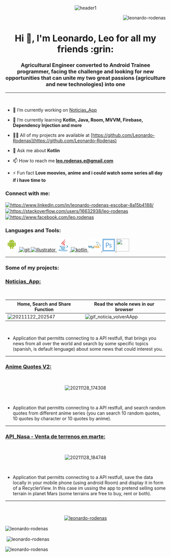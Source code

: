 <center> 
  
  ![header1](https://i.imgur.com/6WIk326.png)
  
</center>

<p align="right"> <img src="https://komarev.com/ghpvc/?username=leonardo-rodenas&label=Profile%20views&color=0e75b6&style=flat" alt="leonardo-rodenas" /> </p>
<h1 align="center">Hi 👋, I'm Leonardo, Leo for all my friends :grin: </h1>
<h3 align="center">Agricultural Engineer converted to Android Trainee programmer, facing the challenge and looking for new opportunities that can unite my two great passions (agriculture and new technologies) into one</h3>

---
<br>

- 🔭 I’m currently working on [Noticias_App](https://github.com/Leonardo-Rodenas/Noticias_App)

- 🌱 I’m currently learning **Kotlin, Java, Room, MVVM, Firebase, Dependency Injection and more**

- 👨‍💻 All of my projects are available at [https://github.com/Leonardo-Rodenas](https://github.com/Leonardo-Rodenas)

- 💬 Ask me about **Kotlin**

- 📫 How to reach me **leo.rodenas.e@gmail.com**

- ⚡ Fun fact **Love moovies, anime and i could watch some series all day if i have time to**

<h3 align="left">Connect with me:</h3>
<p align="left">
<a href="https://www.linkedin.com/in/leonardo-rodenas-escobar-8a15b4188/" target="blank"><img align="center" src="https://raw.githubusercontent.com/rahuldkjain/github-profile-readme-generator/master/src/images/icons/Social/linked-in-alt.svg" alt="https://www.linkedin.com/in/leonardo-rodenas-escobar-8a15b4188/" height="30" width="40" /></a>
<a href="https://stackoverflow.com/users/16632938/leo-rodenas" target="blank"><img align="center" src="https://raw.githubusercontent.com/rahuldkjain/github-profile-readme-generator/master/src/images/icons/Social/stack-overflow.svg" alt="https://stackoverflow.com/users/16632938/leo-rodenas" height="30" width="40" /></a>
<a href="https://fb.com/leo.rodenas" target="blank"><img align="center" src="https://raw.githubusercontent.com/rahuldkjain/github-profile-readme-generator/master/src/images/icons/Social/facebook.svg" alt="https://www.facebook.com/leo.rodenas" height="30" width="40" /></a>
</p>

<h3 align="left">Languages and Tools:</h3>
<p align="left"> <a href="https://developer.android.com" target="_blank" rel="noreferrer"> <img src="https://raw.githubusercontent.com/devicons/devicon/master/icons/android/android-original-wordmark.svg" alt="android" width="40" height="40"/> </a>  <a href="https://git-scm.com/" target="_blank" rel="noreferrer"> <img src="https://www.vectorlogo.zone/logos/git-scm/git-scm-icon.svg" alt="git" width="40" height="40"/> </a> <a href="https://www.adobe.com/in/products/illustrator.html" target="_blank" rel="noreferrer"> <img src="https://www.vectorlogo.zone/logos/adobe_illustrator/adobe_illustrator-icon.svg" alt="illustrator" width="40" height="40"/> </a> <a href="https://www.java.com" target="_blank" rel="noreferrer"> <img src="https://raw.githubusercontent.com/devicons/devicon/master/icons/java/java-original.svg" alt="java" width="40" height="40"/> </a> <a href="https://kotlinlang.org" target="_blank" rel="noreferrer"> <img src="https://www.vectorlogo.zone/logos/kotlinlang/kotlinlang-icon.svg" alt="kotlin" width="40" height="40"/> </a> <a href="https://www.mysql.com/" target="_blank" rel="noreferrer"> <img src="https://raw.githubusercontent.com/devicons/devicon/master/icons/mysql/mysql-original-wordmark.svg" alt="mysql" width="40" height="40"/> </a> <a href="https://www.photoshop.com/en" target="_blank" rel="noreferrer"> <img src="https://raw.githubusercontent.com/devicons/devicon/master/icons/photoshop/photoshop-line.svg" alt="photoshop" width="40" height="40"/> </a> <img src="https://raw.githubusercontent.com/irontec/android-mvvm-example/master/logo.png" width="40" height = "40"/> </p>

---

### Some of my projects: 

### [Noticias_App:](https://github.com/Leonardo-Rodenas/Noticias_App)
<br>

<center>

  |Home, Search and Share Function|Read the whole news in our browser|
  |----|---|
  |![20211122_202547](https://i.imgur.com/iVQWdRA.gif)|![gif_noticia_volverAApp](https://i.imgur.com/0IYaaxO.gif)|
  
</center>
<br>

- Application that permitts connecting to a API restfull, that brings you news from all over the world and search by some specific topics (spanish, is default lenguage) about some news that could interest you.

---

### [Anime Quotes V2:](https://github.com/Leonardo-Rodenas/Frases-Quotes_Anime_Noviembre)
<br>

<center>

  
![20211128_174308](https://i.imgur.com/rFgWIB6.gif)
  
</center>
<br>

- Application that permitts connecting to a API restfull, and search random quotes from different anime series (you can search 10 random quotes, 10 quotes by character or 10 quotes by anime).

---

### [API_Nasa - Venta de terrenos en marte:](https://github.com/Leonardo-Rodenas/Ejercicio_API_Nasa)
<br>

<center>

![20211128_184748](https://i.imgur.com/VagZrZ5.gif)
  
</center>
<br>

- Application that permitts connecting to a API restfull, save the data locally in your mobile phone (using android Room) and display it in form of a RecyclerView. In this case im ussing the app to pretend selling some terrain in planet Mars (some terrains are free to buy, rent or both).

---
<br>

<p align="center"> <a href="https://github.com/ryo-ma/github-profile-trophy"><img src="https://github-profile-trophy.vercel.app/?username=leonardo-rodenas" alt="leonardo-rodenas" /></a> </p>

<p><img align="center" src="https://github-readme-stats.vercel.app/api/top-langs?username=leonardo-rodenas&show_icons=true&locale=en&layout=compact" alt="leonardo-rodenas" /></p>

<p>&nbsp;<img align="center" src="https://github-readme-stats.vercel.app/api?username=leonardo-rodenas&show_icons=true&locale=en" alt="leonardo-rodenas" /></p>

<p><img align="center" src="https://github-readme-streak-stats.herokuapp.com/?user=leonardo-rodenas&" alt="leonardo-rodenas" /></p>
